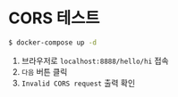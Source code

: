 # CORS 테스트

```sh
$ docker-compose up -d
```

1. 브라우저로 `localhost:8888/hello/hi` 접속
2. `다음` 버튼 클릭
3. `Invalid CORS request` 출력 확인
